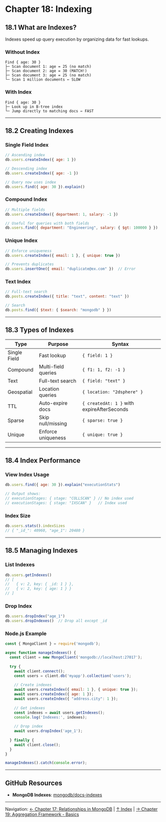 # Chapter 18: Indexing

## 18.1 What are Indexes?

Indexes speed up query execution by organizing data for fast lookups.

### **Without Index**

```
Find { age: 30 }
├─ Scan document 1: age = 25 (no match)
├─ Scan document 2: age = 30 (MATCH!)
├─ Scan document 3: age = 25 (no match)
└─ Scan 1 million documents ← SLOW
```

### **With Index**

```
Find { age: 30 }
├─ Look up in B-tree index
└─ Jump directly to matching docs ← FAST
```

---

## 18.2 Creating Indexes

### **Single Field Index**

```javascript
// Ascending index
db.users.createIndex({ age: 1 })

// Descending index
db.users.createIndex({ age: -1 })

// Query now uses index
db.users.find({ age: 30 }).explain()
```

### **Compound Index**

```javascript
// Multiple fields
db.users.createIndex({ department: 1, salary: -1 })

// Useful for queries with both fields
db.users.find({ department: "Engineering", salary: { $gt: 100000 } })
```

### **Unique Index**

```javascript
// Enforce uniqueness
db.users.createIndex({ email: 1 }, { unique: true })

// Prevents duplicates
db.users.insertOne({ email: "duplicate@ex.com" })  // Error
```

### **Text Index**

```javascript
// Full-text search
db.posts.createIndex({ title: "text", content: "text" })

// Search
db.posts.find({ $text: { $search: "mongodb" } })
```

---

## 18.3 Types of Indexes

| Type | Purpose | Syntax |
|------|---------|--------|
| Single Field | Fast lookup | `{ field: 1 }` |
| Compound | Multi-field queries | `{ f1: 1, f2: -1 }` |
| Text | Full-text search | `{ field: "text" }` |
| Geospatial | Location queries | `{ location: "2dsphere" }` |
| TTL | Auto-expire docs | `{ createdAt: 1 }` with expireAfterSeconds |
| Sparse | Skip null/missing | `{ sparse: true }` |
| Unique | Enforce uniqueness | `{ unique: true }` |

---

## 18.4 Index Performance

### **View Index Usage**

```javascript
db.users.find({ age: 30 }).explain("executionStats")

// Output shows:
// executionStages: { stage: "COLLSCAN" } // No index used
// executionStages: { stage: "IXSCAN" }   // Index used
```

### **Index Size**

```javascript
db.users.stats().indexSizes
// { "_id_": 40960, "age_1": 20480 }
```

---

## 18.5 Managing Indexes

### **List Indexes**

```javascript
db.users.getIndexes()
// [
//   { v: 2, key: { _id: 1 } },
//   { v: 2, key: { age: 1 } }
// ]
```

### **Drop Index**

```javascript
db.users.dropIndex("age_1")
db.users.dropIndexes()  // Drop all except _id
```

### **Node.js Example**

```javascript
const { MongoClient } = require('mongodb');

async function manageIndexes() {
  const client = new MongoClient('mongodb://localhost:27017');
  
  try {
    await client.connect();
    const users = client.db('myapp').collection('users');
    
    // Create indexes
    await users.createIndex({ email: 1 }, { unique: true });
    await users.createIndex({ age: 1 });
    await users.createIndex({ "address.city": 1 });
    
    // Get indexes
    const indexes = await users.getIndexes();
    console.log('Indexes:', indexes);
    
    // Drop index
    await users.dropIndex('age_1');
    
  } finally {
    await client.close();
  }
}

manageIndexes().catch(console.error);
```

---

## GitHub Resources

- **MongoDB Indexes**: [mongodb/docs-indexes](https://github.com/mongodb/docs)

---

Navigation: [← Chapter 17: Relationships in MongoDB](../ch17-relationships-in-mongodb/README.md) | [↑ Index](../../index.md) | [→ Chapter 19: Aggregation Framework - Basics](../ch19-aggregation-framework-basics/README.md)
